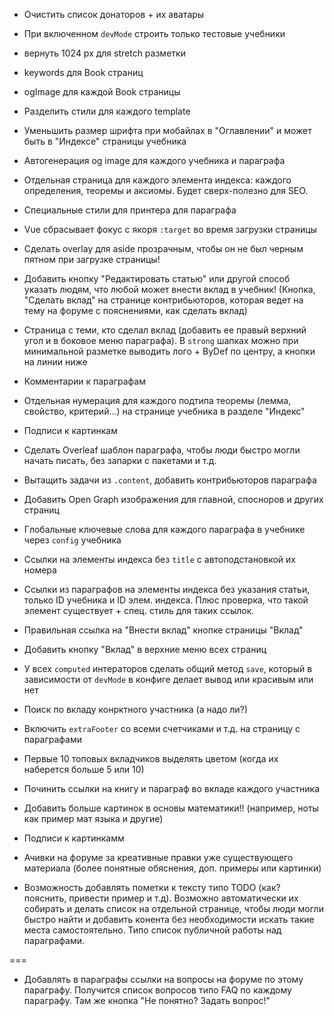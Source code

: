 * Очистить список донаторов + их аватары

* При включенном `devMode` строить только тестовые учебники

* вернуть 1024 px для stretch разметки

* keywords для Book страниц

* ogImage для каждой Book страницы

* Разделить стили для каждого template

* Уменьшить размер шрифта при мобайлах в "Оглавлении" и может быть в "Индексе" страницы учебника

* Автогенерация og image для каждого учебника и параграфа

* Отдельная страница для каждого элемента индекса: каждого определения, теоремы и аксиомы. Будет сверх-полезно для SEO.

* Специальные стили для принтера для параграфа

* Vue сбрасывает фокус с якоря `:target` во время загрузки страницы

* Сделать overlay для aside прозрачным, чтобы он не был черным пятном при загрузке страницы!

* Добавить кнопку "Редактировать статью" или другой способ указать людям, что любой может внести вклад в учебник! (Кнопка, "Сделать вклад" на странице контрибьюторов, которая ведет на тему на форуме с пояснениями, как сделать вклад)

* Страница с теми, кто сделал вклад (добавить ее правый верхний угол и в боковое меню параграфа). В `strong` шапках можно при минимальной разметке выводить лого + ByDef по центру, а кнопки на линии ниже

* Комментарии к параграфам

* Отдельная нумерация для каждого подтипа теоремы (лемма, свойство, критерий...) на странице учебника в разделе "Индекс"

* Подписи к картинкам

* Сделать Overleaf шаблон параграфа, чтобы люди быстро могли начать писать, без запарки с пакетами и т.д.

* Вытащить задачи из `.content`, добавить контрибьюторов параграфа

* Добавить Open Graph изображения для главной, спосноров и других страниц

* Глобальные ключевые слова для каждого параграфа в учебнике через `config` учебника

* Ссылки на элементы индекса без `title` с автоподстановкой их номера

* Ссылки из параграфов на элементы индекса без указания статьи, только ID учебника и ID элем. индекса. Плюс проверка, что такой элемент существует + спец. стиль для таких ссылок.

* Правильная ссылка на "Внести вклад" кнопке страницы "Вклад"

* Добавить кнопку "Вклад" в верхние меню всех страниц

* У всех `computed` интераторов сделать общий метод `save`, который в зависимости от `devMode` в конфиге делает вывод или красивым или нет

* Поиск по вкладу конрктного участника (а надо ли?)

* Включить `extraFooter` со всеми счетчиками и т.д. на страницу с параграфами

* Первые 10 топовых вкладчиков выделять цветом (когда их наберется больше 5 или 10)

* Починить ссылки на книгу и параграф во вкладе каждого участника

* Добавить больше картинок в основы математики!! (например, ноты как пример мат языка и другие)

* Подписи к картинкамм

* Ачивки на форуме за креативные правки уже существующего материала (более понятные обяснения, доп. примеры или картинки)

* Возможность добавлять пометки к тексту типо TODO (как? пояснить, привести пример и т.д). Возможно автоматически их собирать и делать список на отдельной странице, чтобы люди могли быстро найти и добавить конента без необходимости искать такие места самостоятельно. Типо список публичной работы над параграфами.

===

* Добавлять в параграфы ссылки на вопросы на форуме по этому параграфу. Получится список вопросов типо FAQ по каждому параграфу. Там же кнопка "Не понятно? Задать вопрос!"